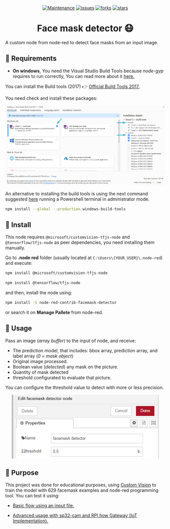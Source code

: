 <section align="center">

[![Maintenance](https://img.shields.io/badge/make%20with-love%20%E2%99%A5-red?style=for-the-badge)]() [![issues](https://img.shields.io/github/issues/dev-willcode/node-red-contrib-facemask-detector?style=for-the-badge)](https://github.com/dev-willcode/node-red-contrib-facemask-detector/issues) [![forks](https://img.shields.io/github/forks/dev-willcode/node-red-contrib-facemask-detector?style=for-the-badge)](https://github.com/dev-willcode/node-red-contrib-facemask-detector/network) [![stars](https://img.shields.io/github/stars/dev-willcode/node-red-contrib-facemask-detector?style=for-the-badge)](https://github.com/dev-willcode/node-red-contrib-facemask-detector/stargazers)

</section>
<h1 align="center">
  Face mask detector 😷
</h1>

A custom node from node-red to detect face masks from an input image.

## 🚧 Requirements

- **On windows**, You need the Visual Studio Build Tools because _node-gyp_ requires to run correctly, You can read more about it [here.](https://github.com/nodejs/node-gyp#on-windows)

You can install the Build tools (2017) 👉 [Official Build Tools 2017.](https://visualstudio.microsoft.com/es/thank-you-downloading-visual-studio/?sku=BuildTools&rel=15)

You need check and install these packages:

<section align="center">  
    <img alt="Build tools install" src="https://github.com/dev-willcode/node-red-contrib-facemask-detector/blob/master/example/images/build-tools.png" />
</section>

An alternative to installing the build tools is using the next command suggested [here](https://stackoverflow.com/a/39648550/14742402) running a Powershell terminal in administrator mode.

```bash
npm install --global --production windows-build-tools
```

## 🔧 Install

This node requires `@microsoft/customvision-tfjs-node` and `@tensorflow/tfjs-node` as peer dependencies, you need installing them manually.

Go to **.node red** folder (usually located at `C:\Users\{YOUR_USER}\.node-red`) and execute:

```bash
npm install @microsoft/customvision-tfjs-node
```

```bash
npm install @tensorflow/tfjs-node
```

and then, install the node using:

```bash
npm install -S node-red-contrib-facemask-detector
```

or search it on **Manage Pallete** from node-red.

## 🔧 Usage

Pass an image (_array buffer_) to the input of node, and receive:

- The prediction model, that includes: bbox array, prediction array, and label array (_0 = mask object_)
- Original image processed.
- Boolean value (_detected_) any mask on the picture.
- Quantity of mask detected
- threshold configurated to evaluate that picture.

You can configure the threshold value to detect with more or less precision.

<section align="center">
    <img alt="configuration node" src="https://github.com/dev-willcode/node-red-contrib-facemask-detector/blob/master/example/images/facemask-node.png" />
</section>

## 🎯 Purpose

This project was done for educational purposes, using [Custom Vision](https://www.customvision.ai/projects/) to train the model with 629 facemask examples and node-red programming tool. You can test it using:

- [Basic flow using an input file.](https://github.com/dev-willcode/node-red-contrib-facemask-detector/blob/master/example/basic.json)

- [Advanced usage with sp32-cam and RPI how Gateway (IoT Implementation).](https://github.com/dev-willcode/node-red-contrib-facemask-detector/blob/master/example/iot-example)
